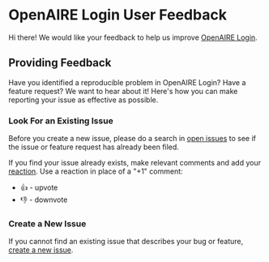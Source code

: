 # OpenAIRE Login User Feedback

Hi there!
We would like your feedback to help us improve [OpenAIRE Login](https://openaire.github.io/login-docs/).

## Providing Feedback

Have you identified a reproducible problem in OpenAIRE Login? Have a feature request? We want to hear about it! Here's how you can make reporting your issue as effective as possible.

### Look For an Existing Issue

Before you create a new issue, please do a search in [open issues](https://github.com/openaire/login-feedback/issues) to see if the issue or feature request has already been filed.

If you find your issue already exists, make relevant comments and add your [reaction](https://github.com/blog/2119-add-reactions-to-pull-requests-issues-and-comments). Use a reaction in place of a "+1" comment:

* 👍 - upvote
* 👎 - downvote

### Create a New Issue

If you cannot find an existing issue that describes your bug or feature, [create a new issue](https://github.com/openaire/login-feedback/issues/new/choose).
